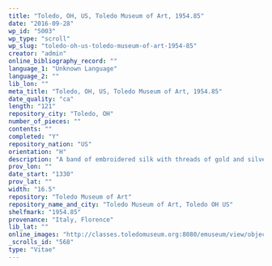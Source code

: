 ```yaml
---
title: "Toledo, OH, US, Toledo Museum of Art, 1954.85"
date: "2016-09-28"
wp_id: "5003"
wp_type: "scroll"
wp_slug: "toledo-oh-us-toledo-museum-of-art-1954-85"
creator: "admin"
online_bibliography_record: ""
language_1: "Unknown Language"
language_2: ""
lib_lon: ""
meta_title: "Toledo, OH, US, Toledo Museum of Art, 1954.85"
date_quality: "ca"
length: "121"
repository_city: "Toledo, OH"
number_of_pieces: ""
contents: ""
completed: "Y"
repository_nation: "US"
orientation: "H"
description: "A band of embroidered silk with threads of gold and silver on linen, showing six scenes from the life of the Virgin, reading left to right."
prov_lon: ""
date_start: "1330"
prov_lat: ""
width: "16.5"
repository: "Toledo Museum of Art"
repository_name_and_city: "Toledo Museum of Art, Toledo OH US"
shelfmark: "1954.85"
provenance: "Italy, Florence"
lib_lat: ""
online_images: "http://classes.toledomuseum.org:8080/emuseum/view/objects/asitem/178/642/title-desc?t:state:flow=209834dc-649d-44c0-bab5-141632ee809d"
_scrolls_id: "568"
type: "Vitae"
---
```



